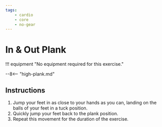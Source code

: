 ```yaml
---
tags:
    - cardio
    - core
    - no-gear
---
```


#  In & Out Plank

!!! equipment "No equipment required for this exercise."

--8<-- "high-plank.md"

## Instructions

1. Jump your feet in as close to your hands as you can, landing on the balls of your feet in a tuck position.
2. Quickly jump your feet back to the plank position.
3. Repeat this movement for the duration of the exercise.